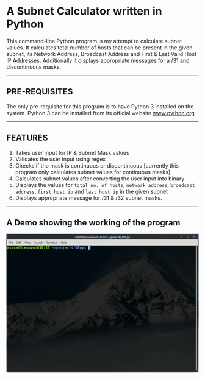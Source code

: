 # A Subnet Calculator written in Python

This command-line Python program is my attempt to calculate subnet values. It calculates total number of hosts that can be present in the given subnet, its Network Address, Broadcast Address and First & Last Valid Host IP Addresses. Additionally it displays appropriate messages for a /31 and discontinuous masks.

***

## PRE-REQUISITES

The only pre-requisite for this program is to have Python 3 installed on the system. Python 3 can be installed from its official website www.python.org

***

## FEATURES

1. Takes user input for IP & Subnet Mask values
2. Validates the user input using regex
3. Checks if the mask is continuous or discontinuous [currently this program only calculates subnet values for continuous masks]
4. Calculates subnet values after converting the user input into binary
5. Displays the values for `total no. of hosts`, `network address`, `broadcast address`, `first host ip` and `last host ip` in the given subnet
6. Displays appropriate message for /31 & /32 subnet masks.

***

## A Demo showing the working of the program

![subnet_calc.gif](subnet_calc.gif)
